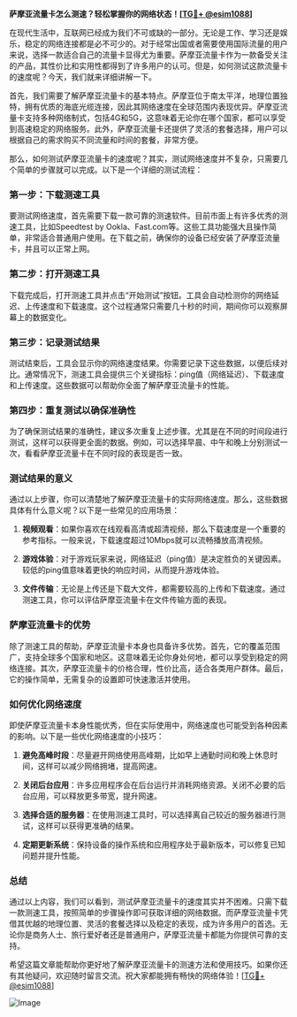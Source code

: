 **萨摩亚流量卡怎么测速？轻松掌握你的网络状态！[[TG💪+ @esim1088](https://t.me/s/esim1088)]**

在现代生活中，互联网已经成为我们不可或缺的一部分。无论是工作、学习还是娱乐，稳定的网络连接都是必不可少的。对于经常出国或者需要使用国际流量的用户来说，选择一款适合自己的流量卡显得尤为重要。萨摩亚流量卡作为一款备受关注的产品，其性价比和实用性都得到了许多用户的认可。但是，如何测试这款流量卡的速度呢？今天，我们就来详细讲解一下。

首先，我们需要了解萨摩亚流量卡的基本特点。萨摩亚位于南太平洋，地理位置独特，拥有优质的海底光缆连接，因此其网络速度在全球范围内表现优异。萨摩亚流量卡支持多种网络制式，包括4G和5G，这意味着无论你在哪个国家，都可以享受到高速稳定的网络服务。此外，萨摩亚流量卡还提供了灵活的套餐选择，用户可以根据自己的需求购买不同流量和时间的套餐，非常方便。

那么，如何测试萨摩亚流量卡的速度呢？其实，测试网络速度并不复杂，只需要几个简单的步骤就可以完成。以下是一个详细的测试流程：

### 第一步：下载测速工具

要测试网络速度，首先需要下载一款可靠的测速软件。目前市面上有许多优秀的测速工具，比如Speedtest by Ookla、Fast.com等。这些工具功能强大且操作简单，非常适合普通用户使用。在下载之前，确保你的设备已经安装了萨摩亚流量卡，并且可以正常上网。

### 第二步：打开测速工具

下载完成后，打开测速工具并点击“开始测试”按钮。工具会自动检测你的网络延迟、上传速度和下载速度。这个过程通常只需要几十秒的时间，期间你可以观察屏幕上的数据变化。

### 第三步：记录测试结果

测试结束后，工具会显示你的网络速度结果。你需要记录下这些数据，以便后续对比。通常情况下，测速工具会提供三个关键指标：ping值（网络延迟）、下载速度和上传速度。这些数据可以帮助你全面了解萨摩亚流量卡的性能。

### 第四步：重复测试以确保准确性

为了确保测试结果的准确性，建议多次重复上述步骤。尤其是在不同的时间段进行测试，这样可以获得更全面的数据。例如，可以选择早晨、中午和晚上分别测试一次，看看萨摩亚流量卡在不同时段的表现是否一致。

### 测试结果的意义

通过以上步骤，你可以清楚地了解萨摩亚流量卡的实际网络速度。那么，这些数据具体有什么意义呢？以下是一些常见的应用场景：

1. **视频观看**：如果你喜欢在线观看高清或超清视频，那么下载速度是一个重要的参考指标。一般来说，下载速度超过10Mbps就可以流畅播放高清视频。
   
2. **游戏体验**：对于游戏玩家来说，网络延迟（ping值）是决定胜负的关键因素。较低的ping值意味着更快的响应时间，从而提升游戏体验。

3. **文件传输**：无论是上传还是下载大文件，都需要较高的上传和下载速度。通过测速工具，你可以评估萨摩亚流量卡在文件传输方面的表现。

### 萨摩亚流量卡的优势

除了测速工具的帮助，萨摩亚流量卡本身也具备许多优势。首先，它的覆盖范围广，支持全球多个国家和地区。这意味着无论你身处何地，都可以享受到稳定的网络连接。其次，萨摩亚流量卡的价格合理，性价比高，适合各类用户群体。最后，它的操作简单，无需复杂的设置即可快速激活并使用。

### 如何优化网络速度

即使萨摩亚流量卡本身性能优秀，但在实际使用中，网络速度也可能受到各种因素的影响。以下是一些优化网络速度的小技巧：

1. **避免高峰时段**：尽量避开网络使用高峰期，比如早上通勤时间和晚上休息时间，这样可以减少网络拥堵，提高网速。

2. **关闭后台应用**：许多应用程序会在后台运行并消耗网络资源。关闭不必要的后台应用，可以释放更多带宽，提升网速。

3. **选择合适的服务器**：在使用测速工具时，可以选择离自己较近的服务器进行测试，这样可以获得更准确的结果。

4. **定期更新系统**：保持设备的操作系统和应用程序处于最新版本，可以修复已知问题并提升性能。

### 总结

通过以上内容，我们可以看到，测试萨摩亚流量卡的速度其实并不困难。只需下载一款测速工具，按照简单的步骤操作即可获取详细的网络数据。而萨摩亚流量卡凭借其优越的地理位置、灵活的套餐选择以及稳定的表现，成为许多用户的首选。无论你是商务人士、旅行爱好者还是普通用户，萨摩亚流量卡都能为你提供可靠的支持。

希望这篇文章能帮助你更好地了解萨摩亚流量卡的测速方法和使用技巧。如果你还有其他疑问，欢迎随时留言交流。祝大家都能拥有畅快的网络体验！[[TG💪+ @esim1088](https://t.me/s/esim1088)] 

![Image](https://i.postimg.cc/4NQfJmqS/Snipaste-2025-05-13-00-14-12.png)